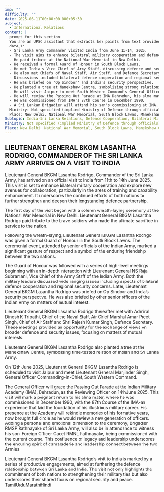 ```yaml
---
imp: ""
difficulty: ""
date: 2025-06-11T00:00:00.000+05:30
subject:
  - International Relations
content: |
  prompt for this section:
  You are an UPSC assistant that extracts key points from text provided by the user. Output ONLY the key points without additional comments. ENSURE 100% FACTUAL CORRECTNESS. take out the 5 most important from exam perspective. keypoints in a way that it covers the complete content in bullet points, each bullet point not more than 12 words.
  date_1:
  - Sri Lanka Army Commander visited India from June 11-14, 2025.
  - The visit aims to enhance bilateral military cooperation and defence partnership.
  - He paid tribute at the National War Memorial in New Delhi.
  - He received a formal Guard of Honour in South Block Lawns.
  - He met India's Vice Chief of Army Staff, discussing defence and security.
  - He also met Chiefs of Naval Staff, Air Staff, and Defence Secretary.
  - Discussions included bilateral defence cooperation and regional security concerns.
  - He was briefed on 'Op Sindoor' and India's security perspective.
  - He planted a tree at Manekshaw Centre, symbolizing strong relations.
  - He will visit Jaipur to meet South Western Command's General Officer.
  - He will review the Passing Out Parade at IMA Dehradun, his alma mater.
  - He was commissioned from IMA's 87th Course in December 1990.
  - A Sri Lankan Brigadier will attend his son's commissioning at IMA.
  Ministry: Not specified (implied Ministry of Defence through officials)
  Place: New Delhi, National War Memorial, South Block Lawns, Manekshaw Centre, Jaipur, Dehradun, Indian Military Academy (IMA)
Subtopic: India-Sri Lanka Relations, Defence Cooperation, Bilateral Military Exchanges, Regional Security
Ministry: Not specified (implied Ministry of Defence through officials)
Place: New Delhi, National War Memorial, South Block Lawns, Manekshaw Centre, Jaipur, Dehradun, Indian Military Academy (IMA)
---
```


## LIEUTENANT GENERAL BKGM LASANTHA RODRIGO, COMMANDER OF THE SRI LANKA ARMY ARRIVES ON A VISIT TO INDIA

Lieutenant General BKGM Lasantha Rodrigo, Commander of the Sri Lanka Army, has arrived on an official visit to India from 11th to 14th June 2025. This visit is set to enhance bilateral military cooperation and explore new avenues for collaboration, particularly in the areas of training and capability enhancement. It underscores the continued efforts of both nations to further strengthen and deepen their longstanding defence partnership.

The first day of the visit began with a solemn wreath-laying ceremony at the National War Memorial in New Delhi. Lieutenant General BKGM Lasantha Rodrigo paid tribute to the brave soldiers who made the ultimate sacrifice in service to the nation.

Following the wreath-laying, Lieutenant General BKGM Lasantha Rodrigo was given a formal Guard of Honour in the South Block Lawns. The ceremonial event, attended by senior officials of the Indian Army, marked a significant gesture of respect and a symbol of the enduring friendship between the two nations.

The Guard of Honour was followed with a series of high-level meetings beginning with an in-depth interaction with Lieutenant General NS Raja Subramani, Vice Chief of the Army Staff of the Indian Army. Both the military leaders discussed wide ranging issues including aspects of bilateral defence cooperation and regional security concerns. Later, Lieutenant General BKGM Lasantha Rodrigo was briefed on Op Sindoor and India’s security perspective. He was also briefed by other senior officers of the Indian Army on matters of mutual interest.

Lieutenant General BKGM Lasantha Rodrigo thereafter met with Admiral Dinesh K Tripathi, Chief of the Naval Staff, Air Chief Marshal Amar Preet Singh, Chief of Air Staff and Shri Rajesh Kumar Singh, Defence Secretary. These meetings provided an opportunity for the exchange of views on broader defence and security issues, focusing on matters of mutual interests.

Lieutenant General BKGM Lasantha Rodrigo also planted a tree at the Manekshaw Centre, symbolising time-tested relation of Indian and Sri Lanka Army.

On 12th June 2025, Lieutenant General BKGM Lasantha Rodrigo is scheduled to visit Jaipur and meet Lieutenant General Manjinder Singh, General Officer Commanding-in-Chief, South Western Command.

The General Officer will grace the Passing Out Parade at the Indian Military Academy (IMA), Dehradun, as the Reviewing Officer on 14thJune 2025. This visit will mark a poignant return to his alma mater, where he was commissioned in December 1990, with the 87th Course of the IMA-an experience that laid the foundation of his illustrious military career. His presence at the Academy will rekindle memories of his formative years, now brought full circle as he would review a new generation of officers. Adding a personal and emotional dimension to the ceremony, Brigadier RMSP Rathnayake of Sri Lanka Army, will also be in attendance to witness his son, Foreign Officer Cadet RMNL Rathnayake, being commissioned with the current course. This confluence of legacy and leadership underscores the enduring spirit of camaraderie and leadership connect between the two Armies.

Lieutenant General BKGM Lasantha Rodrigo’s visit to India is marked by a series of productive engagements, aimed at furthering the defence relationship between Sri Lanka and India. The visit not only highlights the commitment of both nations to strengthening their military ties but also underscores their shared focus on regional security and peace.
[Tamil](https://pib.gov.in/PressReleasePage.aspx?PRID=2135764)[Urdu](https://pib.gov.in/PressReleasePage.aspx?PRID=2135755)[Marathi](https://pib.gov.in/PressReleasePage.aspx?PRID=2135793)[Hindi](https://pib.gov.in/PressReleasePage.aspx?PRID=2135770)